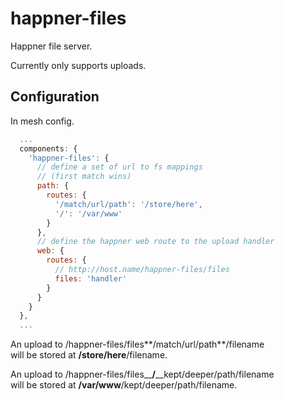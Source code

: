 # happner-files

Happner file server.

Currently only supports uploads.

## Configuration

In mesh config.

```javascript
  ...
  components: {
    'happner-files': {
      // define a set of url to fs mappings
      // (first match wins)
      path: {
        routes: {
          '/match/url/path': '/store/here',
          '/': '/var/www'
        }
      },
      // define the happner web route to the upload handler
      web: {
        routes: {
          // http://host.name/happner-files/files
          files: 'handler'
        }
      }
    }
  },
  ...
```

An upload to /happner-files/files**/match/url/path**/filename<br/>
will be stored at **/store/here**/filename.

An upload to /happner-files/files__**/**__kept/deeper/path/filename<br/>
will be stored at **/var/www**/kept/deeper/path/filename.


